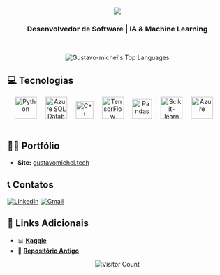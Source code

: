 <h1 align="center">
  <img src="https://readme-typing-svg.herokuapp.com/?font=Righteous&size=35&center=true&vCenter=true&width=500&height=70&duration=4000&lines=Olá!+👋;Sou+Gustavo+Michel!;" />
</h1>

<h3 align="center">Desenvolvedor de Software | IA & Machine Learning</h3>

<br/>

<p align="center">
  <img src="https://github-readme-stats.vercel.app/api/top-langs/?username=Gustavo-michel&theme=tokyonight&show_icons=true&hide_border=false&layout=compact&exclude_repo=Jupyter+Notebook" alt="Gustavo-michel's Top Languages"/>
</p>

## 💻 Tecnologias
<div align="center">
  <img src="https://cdn.jsdelivr.net/gh/devicons/devicon@latest/icons/python/python-original.svg" height="50" alt="Python" />  
  <img width="12" />
  <img src="https://cdn.jsdelivr.net/gh/devicons/devicon@latest/icons/azuresqldatabase/azuresqldatabase-original.svg" height="50" alt="Azure SQL Database"/>
  <img width="12" />
  <img src="https://skillicons.dev/icons?i=cpp" height="40" alt="C++"/>
  <img width="12" />
  <img src="https://cdn.jsdelivr.net/gh/devicons/devicon/icons/tensorflow/tensorflow-original.svg" height="50" alt="TensorFlow"/>
  <img width="12" />
  <img src="https://cdn.jsdelivr.net/gh/devicons/devicon@latest/icons/pandas/pandas-original-wordmark.svg" height="45" alt="Pandas"/>
  <img width="12" />
  <img src="https://cdn.jsdelivr.net/gh/devicons/devicon@latest/icons/scikitlearn/scikitlearn-original.svg" height="50" alt="Scikit-learn"/>
  <img width="12" />
  <img src="https://cdn.jsdelivr.net/gh/devicons/devicon@latest/icons/azure/azure-original.svg" height="50" alt="Azure"/>
  <img width="12" />
</div>

<br/>

## 👨‍💻 Portfólio
- **Site:** [gustavomichel.tech](https://gustavomichel.tech)

## 📞 Contatos
[![LinkedIn](https://img.shields.io/badge/linkedin-%230077B5.svg?style=for-the-badge&logo=linkedin&logoColor=white)](https://www.linkedin.com/in/gustavo-michel/)
[![Gmail](https://img.shields.io/badge/Gmail-D14836?style=for-the-badge&logo=gmail&logoColor=white)](mailto:Gustavomichelads@gmail.com)


## 🔗 Links Adicionais
- 📊  [**Kaggle**](https://www.kaggle.com/gustavomichel)
- 🧪  [**Repositório Antigo**](https://github.com/Gustavomichel)

<p align="center">
  <img src="https://visitcount.itsvg.in/api?id=Gustavo-michel&icon=0&color=12" alt="Visitor Count"/>
</p>

